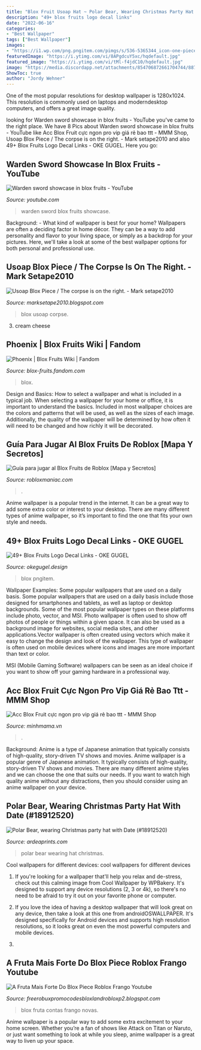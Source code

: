```yaml
---
title: "Blox Fruit Usoap Hat ~ Polar Bear, Wearing Christmas Party Hat With Date (#18912520)"
description: "49+ blox fruits logo decal links"
date: "2022-06-16"
categories:
- "Best Wallpaper"
tags: ["Best Wallpaper"]
images:
- "https://i1.wp.com/png.pngitem.com/pimgs/s/536-5365344_icon-one-piece-png-transparent-png.png"
featuredImage: "https://i.ytimg.com/vi/8APgdcuY5xc/hqdefault.jpg"
featured_image: "https://i.ytimg.com/vi/tMl-f4jdC10/hqdefault.jpg"
image: "https://media.discordapp.net/attachments/854706872661704744/887290680534257684/RakuUser_2.jpg"
ShowToc: true
author: "Jordy Wehner"
---
```



One of the most popular resolutions for desktop wallpaper is 1280x1024. This resolution is commonly used on laptops and moderndesktop computers, and offers a great image quality.

	

		
looking for Warden sword showcase in blox fruits - YouTube you've came to the right place. We have 8 Pics about Warden sword showcase in blox fruits - YouTube like Acc Blox Fruit cực ngon pro vip giá rẻ bao ttt - MMM Shop, Usoap Blox Piece / The corpse is on the right. - Mark setape2010 and also 49+ Blox Fruits Logo Decal Links - OKE GUGEL. Here you go:
		
    
## Warden Sword Showcase In Blox Fruits - YouTube

<img loading=lazy src="https://i.ytimg.com/vi/tMl-f4jdC10/hqdefault.jpg" onerror="this.onerror=null;this.src='https://tse1.mm.bing.net/th?id=OIP.GBOxu-WR9YdiowXyAJD0dAHaFj&amp;pid=15.1';" alt="Warden sword showcase in blox fruits - YouTube">

_Source: youtube.com_

>warden sword blox fruits showcase. 

	

Background: - What kind of wallpaper is best for your home?
Wallpapers are often a deciding factor in home décor. They can be a way to add personality and flavor to your living space, or simply as a backdrop for your pictures. Here, we'll take a look at some of the best wallpaper options for both personal and professional use.

    
## Usoap Blox Piece / The Corpse Is On The Right. - Mark Setape2010

<img loading=lazy src="https://i.ytimg.com/vi/fpmB44DPpmo/sddefault.jpg" onerror="this.onerror=null;this.src='https://tse1.mm.bing.net/th?id=OIP.cFUSMewktKeNqYxP0zRMKgHaFj&amp;pid=15.1';" alt="Usoap Blox Piece / The corpse is on the right. - Mark setape2010">

_Source: marksetape2010.blogspot.com_

>blox usoap corpse. 

	

3. cream cheese 

    
## Phoenix | Blox Fruits Wiki | Fandom

<img loading=lazy src="https://static.wikia.nocookie.net/roblox-blox-piece/images/6/6a/Series-transparent-phoenix.png/revision/latest/scale-to-width-down/1200?cb=20210923140957" onerror="this.onerror=null;this.src='https://tse4.mm.bing.net/th?id=OIP.iXQ9OWzn9sr0uHvuMKXuMQAAAA&amp;pid=15.1';" alt="Phoenix | Blox Fruits Wiki | Fandom">

_Source: blox-fruits.fandom.com_

>blox. 

	

Design and Basics: How to select a wallpaper and what is included in a typical job.
When selecting a wallpaper for your home or office, it is important to understand the basics. Included in most wallpaper choices are the colors and patterns that will be used, as well as the sizes of each image. Additionally, the quality of the wallpaper will be determined by how often it will need to be changed and how richly it will be decorated.

    
## Guía Para Jugar Al Blox Fruits De Roblox [Mapa Y Secretos]

<img loading=lazy src="https://www.robloxmaniac.com/wp-content/uploads/2020/12/jugar-Blox-Fruits-roblox3-300x180.jpg" onerror="this.onerror=null;this.src='https://tse4.mm.bing.net/th?id=OIP.0CqBWwcbq05ztaLHzmkCYQAAAA&amp;pid=15.1';" alt="Guía para jugar al Blox Fruits de Roblox [Mapa y Secretos]">

_Source: robloxmaniac.com_

>. 

	

Anime wallpaper is a popular trend in the internet. It can be a great way to add some extra color or interest to your desktop. There are many different types of anime wallpaper, so it’s important to find the one that fits your own style and needs.

    
## 49+ Blox Fruits Logo Decal Links - OKE GUGEL

<img loading=lazy src="https://i1.wp.com/png.pngitem.com/pimgs/s/536-5365344_icon-one-piece-png-transparent-png.png" onerror="this.onerror=null;this.src='https://tse4.mm.bing.net/th?id=OIP.viAkE7fJ2MGs7haeSYtLXgHaES&amp;pid=15.1';" alt="49+ Blox Fruits Logo Decal Links - OKE GUGEL">

_Source: okegugel.design_

>blox pngitem. 

	

Wallpaper Examples: Some popular wallpapers that are used on a daily basis.
Some popular wallpapers that are used on a daily basis include those designed for smartphones and tablets, as well as laptop or desktop backgrounds. Some of the most popular wallpaper types on these platforms include photo, vector, and MSI. 
Photo wallpaper is often used to show off photos of people or things within a given space. It can also be used as a background image for websites, social media sites, and other applications.Vector wallpaper is often created using vectors which make it easy to change the design and look of the wallpaper. This type of wallpaper is often used on mobile devices where icons and images are more important than text or color. 

MSI (Mobile Gaming Software) wallpapers can be seen as an ideal choice if you want to show off your gaming hardware in a professional way.

    
## Acc Blox Fruit Cực Ngon Pro Vip Giá Rẻ Bao Ttt - MMM Shop

<img loading=lazy src="https://media.discordapp.net/attachments/854706872661704744/887290680534257684/RakuUser_2.jpg" onerror="this.onerror=null;this.src='https://tse1.mm.bing.net/th?id=OIP.RJRM6p3H7y2XryKQuoiL8wHaDn&amp;pid=15.1';" alt="Acc Blox Fruit cực ngon pro vip giá rẻ bao ttt - MMM Shop">

_Source: minhmama.vn_

>. 

	

Background: Anime is a type of Japanese animation that typically consists of high-quality, story-driven TV shows and movies.
Anime wallpaper is a popular genre of Japanese animation. It typically consists of high-quality, story-driven TV shows and movies. There are many different anime styles and we can choose the one that suits our needs. If you want to watch high quality anime without any distractions, then you should consider using an anime wallpaper on your device.

    
## Polar Bear, Wearing Christmas Party Hat With Date (#18912520)

<img loading=lazy src="http://www.ardeaprints.com/p/172/polar-bear-wearing-christmas-party-hat-18912520.jpg" onerror="this.onerror=null;this.src='https://tse1.mm.bing.net/th?id=OIP.QKVCiF1zrWylcs_gFENuUAHaHa&amp;pid=15.1';" alt="Polar Bear, wearing Christmas party hat with Date (#18912520)">

_Source: ardeaprints.com_

>polar bear wearing hat christmas. 

	

Cool wallpapers for different devices:
cool wallpapers for different devices 

1. If you're looking for a wallpaper that'll help you relax and de-stress, check out this calming image from Cool Wallpaper by WPBakery. It's designed to support any device resolutions (2, 3 or 4k), so there's no need to be afraid to try it out on your favorite phone or computer.

2. If you love the idea of having a desktop wallpaper that will look great on any device, then take a look at this one from androidOSWALLPAPER. It's designed specifically for Android devices and supports high resolution resolutions, so it looks great on even the most powerful computers and mobile devices.

3.

    
## A Fruta Mais Forte Do Blox Piece Roblox Frango Youtube

<img loading=lazy src="https://i.ytimg.com/vi/8APgdcuY5xc/hqdefault.jpg" onerror="this.onerror=null;this.src='https://tse2.mm.bing.net/th?id=OIP.cyyqxh_j_yV7DPJ9eAyC2gHaFj&amp;pid=15.1';" alt="A Fruta Mais Forte Do Blox Piece Roblox Frango Youtube">

_Source: freerobuxpromocodesbloxlandrobloxp2.blogspot.com_

>blox fruta contas frango novas. 

	

Anime wallpaper is a popular way to add some extra excitement to your home screen. Whether you’re a fan of shows like Attack on Titan or Naruto, or just want something to look at while you sleep, anime wallpaper is a great way to liven up your space.

